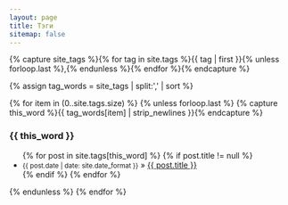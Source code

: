 ```yaml
---
layout: page
title: Тэги
sitemap: false
---
```


{% capture site_tags %}{% for tag in site.tags %}{{ tag | first }}{% unless forloop.last %},{% endunless %}{% endfor %}{% endcapture %}
<!-- site_tags: {{ site_tags }} -->
{% assign tag_words = site_tags | split:',' | sort %}
<!-- tag_words: {{ tag_words }} -->

<div id="tags">
  {% for item in (0..site.tags.size) %}
    {% unless forloop.last %}
      {% capture this_word %}{{ tag_words[item] | strip_newlines }}{% endcapture %}
        <h3 id="{{ this_word | cgi_escape }}">{{ this_word }}</h3>
        <ul class="posts">
        {% for post in site.tags[this_word] %}
          {% if post.title != null %}
            <li><small>{{ post.date | date: site.date_format }}</small> &raquo; <a href="{{ post.url }}">{{ post.title }}</a></li>
          {% endif %}
        {% endfor %}
        </ul>
    {% endunless %}
  {% endfor %}
</div>
